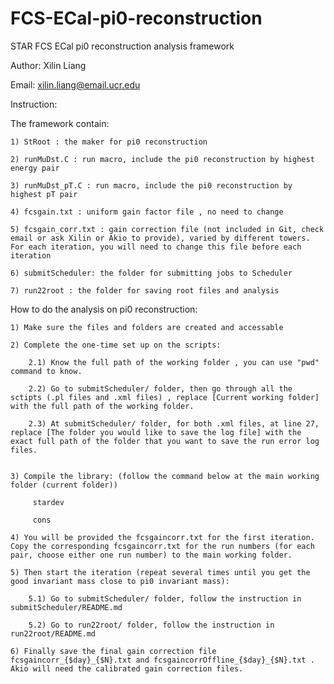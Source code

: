 # FCS-ECal-pi0-reconstruction

STAR FCS ECal pi0 reconstruction analysis framework

Author: Xilin Liang

Email: xilin.liang@email.ucr.edu


Instruction:

The framework contain:

	1) StRoot : the maker for pi0 reconstruction

	2) runMuDst.C : run macro, include the pi0 reconstruction by highest energy pair

	3) runMuDst_pT.C : run macro, include the pi0 reconstruction by highest pT pair

	4) fcsgain.txt : uniform gain factor file , no need to change
	
	5) fcsgain_corr.txt : gain correction file (not included in Git, check email or ask Xilin or Akio to provide), varied by different towers. For each iteration, you will need to change this file before each iteration
	
	6) submitScheduler: the folder for submitting jobs to Scheduler
	
	7) run22root : the folder for saving root files and analysis

How to do the analysis on pi0 reconstruction:
	
	1) Make sure the files and folders are created and accessable

	2) Complete the one-time set up on the scripts:
		
		2.1) Know the full path of the working folder , you can use "pwd" command to know.

		2.2) Go to submitScheduler/ folder, then go through all the sctipts (.pl files and .xml files) , replace [Current working folder] with the full path of the working folder.

		2.3) At submitScheduler/ folder, for both .xml files, at line 27, replace [The folder you would like to save the log file] with the exact full path of the folder that you want to save the run error log files.

	
	3) Compile the library: (follow the command below at the main working folder (current folder))
		 
		 stardev
		 
		 cons

	4) You will be provided the fcsgaincorr.txt for the first iteration. Copy the corresponding fcsgaincorr.txt for the run numbers (for each pair, choose either one run number) to the main working folder. 

	5) Then start the iteration (repeat several times until you get the good invariant mass close to pi0 invariant mass):
		
		5.1) Go to submitScheduler/ folder, follow the instruction in submitScheduler/README.md

		5.2) Go to run22root/ folder, follow the instruction in run22root/README.md

	6) Finally save the final gain correction file fcsgaincorr_{$day}_{$N}.txt and fcsgaincorrOffline_{$day}_{$N}.txt . Akio will need the calibrated gain correction files. 



